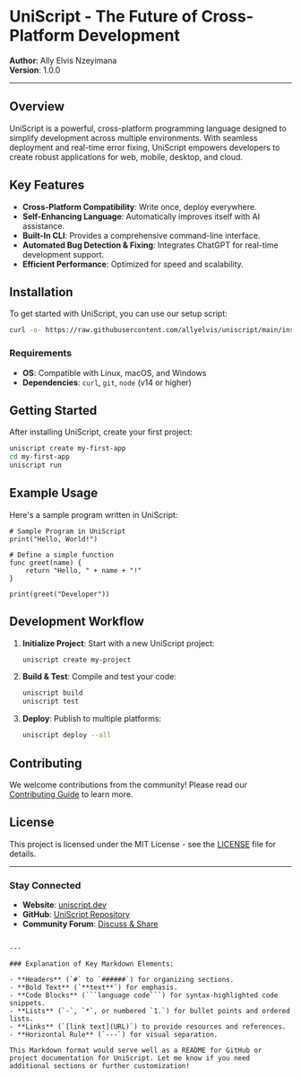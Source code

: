 # UniScript - The Future of Cross-Platform Development
**Author**: Ally Elvis Nzeyimana  
**Version**: 1.0.0

---

## Overview
UniScript is a powerful, cross-platform programming language designed to simplify development across multiple environments. With seamless deployment and real-time error fixing, UniScript empowers developers to create robust applications for web, mobile, desktop, and cloud.

## Key Features
- **Cross-Platform Compatibility**: Write once, deploy everywhere.
- **Self-Enhancing Language**: Automatically improves itself with AI assistance.
- **Built-In CLI**: Provides a comprehensive command-line interface.
- **Automated Bug Detection & Fixing**: Integrates ChatGPT for real-time development support.
- **Efficient Performance**: Optimized for speed and scalability.

## Installation
To get started with UniScript, you can use our setup script:

```bash
curl -o- https://raw.githubusercontent.com/allyelvis/uniscript/main/install.sh | bash
```

### Requirements
- **OS**: Compatible with Linux, macOS, and Windows
- **Dependencies**: `curl`, `git`, `node` (v14 or higher)

## Getting Started
After installing UniScript, create your first project:

```bash
uniscript create my-first-app
cd my-first-app
uniscript run
```

## Example Usage
Here's a sample program written in UniScript:

```uniscript
# Sample Program in UniScript
print("Hello, World!")

# Define a simple function
func greet(name) {
    return "Hello, " + name + "!"
}

print(greet("Developer"))
```

## Development Workflow
1. **Initialize Project**: Start with a new UniScript project:
   ```bash
   uniscript create my-project
   ```
2. **Build & Test**: Compile and test your code:
   ```bash
   uniscript build
   uniscript test
   ```
3. **Deploy**: Publish to multiple platforms:
   ```bash
   uniscript deploy --all
   ```

## Contributing
We welcome contributions from the community! Please read our [Contributing Guide](CONTRIBUTING.md) to learn more.

## License
This project is licensed under the MIT License - see the [LICENSE](LICENSE.md) file for details.

---

### Stay Connected
- **Website**: [uniscript.dev](https://uniscript.dev)
- **GitHub**: [UniScript Repository](https://github.com/allyelvis/uniscript)
- **Community Forum**: [Discuss & Share](https://community.uniscript.dev)

```

---

### Explanation of Key Markdown Elements:

- **Headers** (`#` to `######`) for organizing sections.
- **Bold Text** (`**text**`) for emphasis.
- **Code Blocks** (```language code```) for syntax-highlighted code snippets.
- **Lists** (`-`, `*`, or numbered `1.`) for bullet points and ordered lists.
- **Links** (`[link text](URL)`) to provide resources and references.
- **Horizontal Rule** (`---`) for visual separation.

This Markdown format would serve well as a README for GitHub or project documentation for UniScript. Let me know if you need additional sections or further customization!
